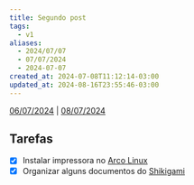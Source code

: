 ```yaml
---
title: Segundo post
tags:
  - v1
aliases:
  - 2024/07/07
  - 07/07/2024
  - 2024-07-07
created_at: 2024-07-08T11:12:14-03:00
updated_at: 2024-08-16T23:55:46-03:00
---
```


[06/07/2024](2024-07-06-Primeiro_post.md) | [08/07/2024](2024-07-08-lazy.md)

## Tarefas
- [X] Instalar impressora no [Arco Linux](../../../api/sementes/2024/07/07/Arco_Linux.md)
- [x] Organizar alguns documentos do [Shikigami](../../../api/sementes/2024/07/07/Shikigami.md)

